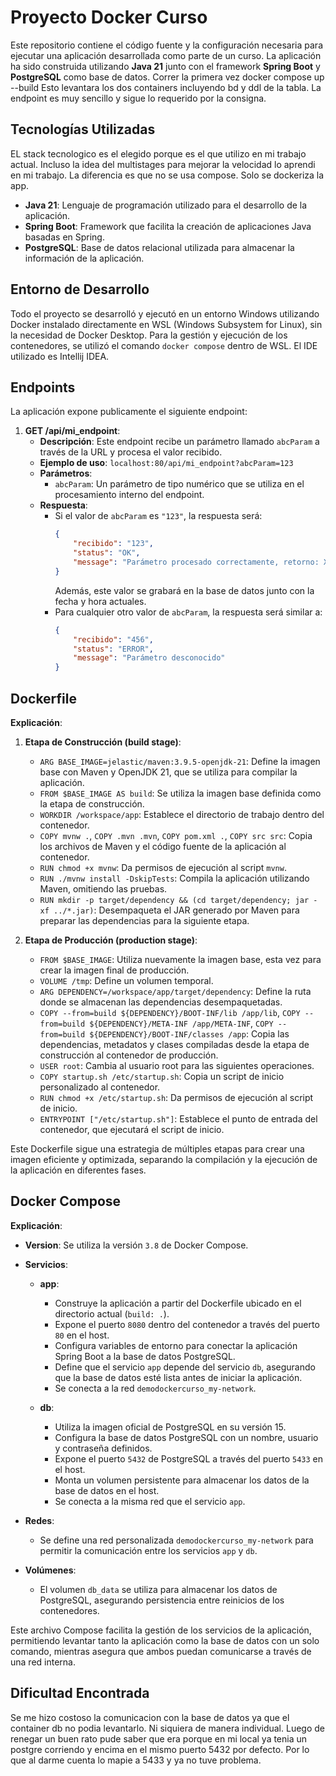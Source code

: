 # Proyecto Docker Curso

Este repositorio contiene el código fuente y la configuración necesaria para ejecutar una aplicación desarrollada como parte de un curso. La aplicación ha sido construida utilizando **Java 21** junto con el framework **Spring Boot** y **PostgreSQL** como base de datos.
Correr la primera vez  docker compose up --build
Esto levantara los dos containers incluyendo bd y ddl de la tabla.
La endpoint es muy sencillo y sigue lo requerido por la consigna.

## Tecnologías Utilizadas
EL stack tecnologico es el elegido porque es el que utilizo en mi trabajo actual. Incluso la idea del multistages para mejorar la velocidad lo aprendi en mi trabajo.
La diferencia es que no se usa compose. Solo se dockeriza la app. 
- **Java 21**: Lenguaje de programación utilizado para el desarrollo de la aplicación.
- **Spring Boot**: Framework que facilita la creación de aplicaciones Java basadas en Spring.
- **PostgreSQL**: Base de datos relacional utilizada para almacenar la información de la aplicación.

## Entorno de Desarrollo

Todo el proyecto se desarrolló y ejecutó en un entorno Windows utilizando Docker instalado directamente en WSL (Windows Subsystem for Linux), sin la necesidad de Docker Desktop. Para la gestión y ejecución de los contenedores, se utilizó el comando `docker compose` dentro de WSL.
El IDE utilizado es Intellij IDEA.
## Endpoints

La aplicación expone publicamente el siguiente endpoint:

1. **GET /api/mi_endpoint**:
    - **Descripción**: Este endpoint recibe un parámetro llamado `abcParam` a través de la URL y procesa el valor recibido.
    - **Ejemplo de uso**: `localhost:80/api/mi_endpoint?abcParam=123`
    - **Parámetros**:
        - `abcParam`: Un parámetro de tipo numérico que se utiliza en el procesamiento interno del endpoint.
    - **Respuesta**:
        - Si el valor de `abcParam` es `"123"`, la respuesta será:
          ```json
          {
              "recibido": "123",
              "status": "OK",
              "message": "Parámetro procesado correctamente, retorno: XYZ"
          }
          ```
          Además, este valor se grabará en la base de datos junto con la fecha y hora actuales.
        - Para cualquier otro valor de `abcParam`, la respuesta será similar a:
          ```json
          {
              "recibido": "456",
              "status": "ERROR",
              "message": "Parámetro desconocido"
          }
          ```

## Dockerfile

**Explicación**:

1. **Etapa de Construcción (build stage)**:
    - `ARG BASE_IMAGE=jelastic/maven:3.9.5-openjdk-21`: Define la imagen base con Maven y OpenJDK 21, que se utiliza para compilar la aplicación.
    - `FROM $BASE_IMAGE AS build`: Se utiliza la imagen base definida como la etapa de construcción.
    - `WORKDIR /workspace/app`: Establece el directorio de trabajo dentro del contenedor.
    - `COPY mvnw .`, `COPY .mvn .mvn`, `COPY pom.xml .`, `COPY src src`: Copia los archivos de Maven y el código fuente de la aplicación al contenedor.
    - `RUN chmod +x mvnw`: Da permisos de ejecución al script `mvnw`.
    - `RUN ./mvnw install -DskipTests`: Compila la aplicación utilizando Maven, omitiendo las pruebas.
    - `RUN mkdir -p target/dependency && (cd target/dependency; jar -xf ../*.jar)`: Desempaqueta el JAR generado por Maven para preparar las dependencias para la siguiente etapa.

2. **Etapa de Producción (production stage)**:
    - `FROM $BASE_IMAGE`: Utiliza nuevamente la imagen base, esta vez para crear la imagen final de producción.
    - `VOLUME /tmp`: Define un volumen temporal.
    - `ARG DEPENDENCY=/workspace/app/target/dependency`: Define la ruta donde se almacenan las dependencias desempaquetadas.
    - `COPY --from=build ${DEPENDENCY}/BOOT-INF/lib /app/lib`, `COPY --from=build ${DEPENDENCY}/META-INF /app/META-INF`, `COPY --from=build ${DEPENDENCY}/BOOT-INF/classes /app`: Copia las dependencias, metadatos y clases compiladas desde la etapa de construcción al contenedor de producción.
    - `USER root`: Cambia al usuario root para las siguientes operaciones.
    - `COPY startup.sh /etc/startup.sh`: Copia un script de inicio personalizado al contenedor.
    - `RUN chmod +x /etc/startup.sh`: Da permisos de ejecución al script de inicio.
    - `ENTRYPOINT ["/etc/startup.sh"]`: Establece el punto de entrada del contenedor, que ejecutará el script de inicio.

Este Dockerfile sigue una estrategia de múltiples etapas para crear una imagen eficiente y optimizada, separando la compilación y la ejecución de la aplicación en diferentes fases.

## Docker Compose

**Explicación**:

- **Version**: Se utiliza la versión `3.8` de Docker Compose.

- **Servicios**:
    - **app**:
        - Construye la aplicación a partir del Dockerfile ubicado en el directorio actual (`build: .`).
        - Expone el puerto `8080` dentro del contenedor a través del puerto `80` en el host.
        - Configura variables de entorno para conectar la aplicación Spring Boot a la base de datos PostgreSQL.
        - Define que el servicio `app` depende del servicio `db`, asegurando que la base de datos esté lista antes de iniciar la aplicación.
        - Se conecta a la red `demodockercurso_my-network`.

    - **db**:
        - Utiliza la imagen oficial de PostgreSQL en su versión 15.
        - Configura la base de datos PostgreSQL con un nombre, usuario y contraseña definidos.
        - Expone el puerto `5432` de PostgreSQL a través del puerto `5433` en el host.
        - Monta un volumen persistente para almacenar los datos de la base de datos en el host.
        - Se conecta a la misma red que el servicio `app`.

- **Redes**:
    - Se define una red personalizada `demodockercurso_my-network` para permitir la comunicación entre los servicios `app` y `db`.

- **Volúmenes**:
    - El volumen `db_data` se utiliza para almacenar los datos de PostgreSQL, asegurando persistencia entre reinicios de los contenedores.

Este archivo Compose facilita la gestión de los servicios de la aplicación, permitiendo levantar tanto la aplicación como la base de datos con un solo comando, mientras asegura que ambos puedan comunicarse a través de una red interna.

## Dificultad Encontrada
Se me hizo costoso la comunicacion con la base de datos ya que el container db no podia levantarlo. Ni siquiera de manera individual. Luego de renegar un buen rato pude saber que era porque en mi local ya tenia un postgre corriendo y encima en el mismo puerto 5432 por defecto.
Por lo que al darme cuenta lo mapie a 5433 y ya no tuve problema.
